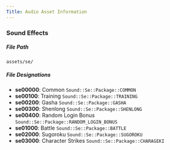```yaml
---
Title: Audio Asset Information
---
```

### Sound Effects

##### File Path
`assets/se/`

##### File Designations

* **se00000**: Common `Sound::Se::Package::COMMON`
* **se00100**: Training `Sound::Se::Package::TRAINING`
* **se00200**: Gasha `Sound::Se::Package::GASHA`
* **se00300**: Shenlong `Sound::Se::Package::SHENLONG`
* **se00400**: Random Login Bonus `Sound::Se::Package::RANDOM_LOGIN_BONUS`
* **se01000**: Battle `Sound::Se::Package::BATTLE`
* **se02000**: Sugoroku `Sound::Se::Package::SUGOROKU`
* **se03000**: Character Strikes `Sound::Se::Package::CHARAGEKI`